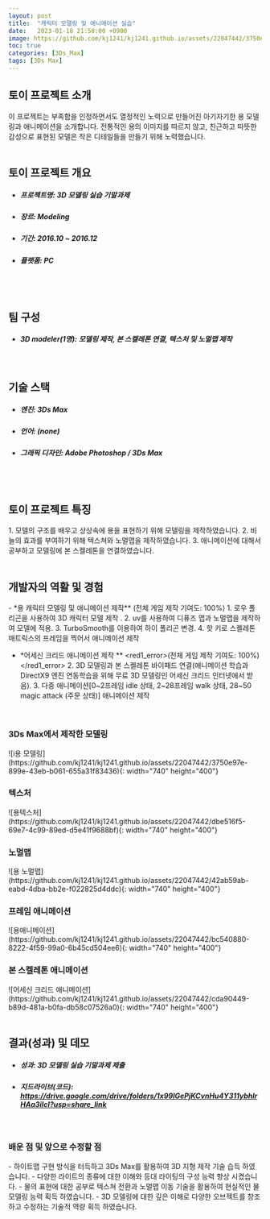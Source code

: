 ```yaml
---
layout: post
title:  "캐릭터 모델링 및 애니메이션 실습"
date:   2023-01-18 21:58:00 +0900
image: https://github.com/kj1241/kj1241.github.io/assets/22047442/3750e97e-899e-43eb-b061-655a31f83436
toc: true
categories: [3Ds_Max]
tags: [3Ds Max]
---
```


<h2><green1_h2> 토이 프로젝트 소개 </green1_h2></h2>
이 프로젝트는 부족함을 인정하면서도 열정적인 노력으로 만들어진 아기자기한 용 모델링과 애니메이션을 소개합니다.  
전통적인 용의 이미지를 따르지 않고, 친근하고 따뜻한 감성으로 표현된 모델은 작은 디테일들을 만들기 위해 노력했습니다. 


<br>
<br>
<h2><green1_h2> 토이 프로젝트 개요 </green1_h2></h2><ul>
<li><h5><green1_h5>프로젝트명: </green1_h5><span> 3D 모델링 실습 기말과제</span></h5></li>
<li><h5><green1_h5>장르: </green1_h5><span> Modeling</span></h5></li>
<li><h5><green1_h5>기간: </green1_h5><span> 2016.10 ~ 2016.12</span></h5></li>
<li><h5><green1_h5>플랫폼: </green1_h5><span> PC </span></h5></li></ul>

<br>
<br>
<h2><green1_h2> 팀 구성 </green1_h2></h2><ul> 
<li><h5><green1_h5>3D modeler(1명): </green1_h5><span> 모델링 제작, 본 스켈레톤 연결, 텍스처 및 노멀맵 제작</span></h5></li>
</ul>

<br>
<h2><green1_h2> 기술 스택 </green1_h2></h2><ul>
<li><h5><green1_h5>엔진: </green1_h5><span> 3Ds Max </span></h5></li>
<li><h5><green1_h5>언어: </green1_h5><span> (none) </span></h5></li>
<li><h5><green1_h5>그래픽 디자인: </green1_h5><span>Adobe Photoshop / 3Ds Max</span></h5></li>
</ul>

<br>
<br>
<h2 ><green1_h2> 토이 프로젝트 특징 </green1_h2></h2>
1. 모델의 구조를 배우고 상상속에 용을 표현하기 위해 모델링을 제작하였습니다.
2. 비늘의 효과를 부여하기 위해 텍스쳐와 노멀맵을 제작하였습니다.
3. 애니메이션에 대해서 공부하고 모델링에 본 스켈레톤을 연결하였습니다.
<br>

<br>
<h2><green1_h2> 개발자의 역활 및 경험 </green1_h2></h2>
- *용 캐릭터 모델링 및 애니메이션 제작** <span><red1_error>(전체 게임 제작 기여도: 100%)</red1_error></span>
    1. 로우 폴리곤을 사용하여 3D 캐릭터 모델 제작 .
    2. uv를 사용하여 디퓨즈 맵과 노멀맵을 제작하여 모델에 적용.
    3. TurboSmooth를 이용하여 하이 폴리곤 변경.
    4. 핫 키로 스켈레톤 매트릭스의 프레임을 찍어서 애니메이션 제작

- *어세신 크리드 애니메이션 제작 ** <span><red1_error>(전체 게임 제작 기여도: 100%)</red1_error></span>
    2. 3D 모델링과 본 스켈레톤 바이패드 연결(애니메이션 학습과 DirectX9 엔진 연동학습을 위해 무료 3D 모델링인 어세신 크리드 인터넷에서 받음).
    3. 다중 애니메이션[0~2프레임 idle 상태, 2~28프레임 walk 상태, 28~50 magic attack (주문 상태)] 애니메이션 제작

<br>
<h3><green1_h3> 3Ds Max에서 제작한 모델링 </green1_h3></h3>
![i용 모델링](https://github.com/kj1241/kj1241.github.io/assets/22047442/3750e97e-899e-43eb-b061-655a31f83436){: width="740" height="400"}

<br>
<h3><green1_h3> 텍스처 </green1_h3></h3>
![용텍스처](https://github.com/kj1241/kj1241.github.io/assets/22047442/dbe516f5-69e7-4c99-89ed-d5e41f9688bf){: width="740" height="400"}

<br>
<h3><green1_h3> 노멀맵 </green1_h3></h3>
![용 노멀맵](https://github.com/kj1241/kj1241.github.io/assets/22047442/42ab59ab-eabd-4dba-bb2e-f022825d4ddc){: width="740" height="400"}

<br>
<h3><green1_h3> 프레임 애니메이션 </green1_h3></h3>
![용애니메이션](https://github.com/kj1241/kj1241.github.io/assets/22047442/bc540880-8222-4f59-99a0-6b45cd504ee6){: width="740" height="400"}

<br>
<h3><green1_h3> 본 스켈레톤 애니메이션 </green1_h3></h3>
![어세신 크리드 애니메이션](https://github.com/kj1241/kj1241.github.io/assets/22047442/cda90449-b89d-481a-b0fa-db58c07526a0){: width="740" height="400"}

<br>
<br>
<h2><green1_h2> 결과(성과) 및 데모 </green1_h2></h2>
<ul>
<li><h5><green1_h5>성과: </green1_h5><span> 3D 모델링 실습 기말과제 제출 </span></h5></li>
<li><h5><green1_h5>지드라이브(코드): </green1_h5><span> 
<a href="https://drive.google.com/drive/folders/1x99lGePjKCvnHu4Y311ybhlrHAa3iIcI?usp=share_link">https://drive.google.com/drive/folders/1x99lGePjKCvnHu4Y311ybhlrHAa3iIcI?usp=share_link </a> </span></h5></li>
</ul>


<br>
<h3><green1_h3> 배운 점 및 앞으로 수정할 점 </green1_h3></h3>
- 하이트맵 구현 방식을 터득하고 3Ds Max를 활용하여 3D 지형 제작 기술 습득 하였습니다.
- 다양한 라이트의 종류에 대한 이해와 등대 라이팅의 구성 능력 향상 시켰습니다.
- 물의 표현에 대한 공부로 텍스쳐 전환과 노멀맵 이동 기술을 활용하여 현실적인 물 모델링 능력 획득 하였습니다.
- 3D 모델링에 대한 깊은 이해로 다양한 오브젝트를 창조하고 수정하는 기술적 역량 획득 하였습니다.
<br>
